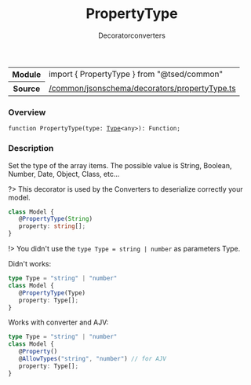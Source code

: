 
<header class="symbol-info-header"><h1 id="propertytype">PropertyType</h1><label class="symbol-info-type-label decorator">Decorator</label><label class="api-type-label converters" title="converters">converters</label></header>
<!-- summary -->
<section class="symbol-info"><table class="is-full-width"><tbody><tr><th>Module</th><td><div class="lang-typescript"><span class="token keyword">import</span> { PropertyType }&nbsp;<span class="token keyword">from</span>&nbsp;<span class="token string">"@tsed/common"</span></div></td></tr><tr><th>Source</th><td><a href="https://github.com/Romakita/ts-express-decorators/blob/v4.10.5/src//common/jsonschema/decorators/propertyType.ts#L0-L0">/common/jsonschema/decorators/propertyType.ts</a></td></tr></tbody></table></section>
<!-- overview -->


### Overview


<pre><code class="typescript-lang ">function <span class="token function">PropertyType</span><span class="token punctuation">(</span>type<span class="token punctuation">:</span> <a href="#api/core/type"><span class="token">Type</span></a><<span class="token keyword">any</span>><span class="token punctuation">)</span><span class="token punctuation">:</span> Function<span class="token punctuation">;</span></code></pre>


<!-- Parameters -->

<!-- Description -->


### Description

Set the type of the array items. The possible value is String, Boolean, Number, Date, Object, Class, etc...

?> This decorator is used by the Converters to deserialize correctly your model.

```typescript
class Model {
   @PropertyType(String)
   property: string[];
}
```
!> You didn't use the `type Type = string | number` as parameters Type.

Didn't works:

```typescript
type Type = "string" | "number"
class Model {
   @PropertyType(Type)
   property: Type[];
}
```

Works with converter and AJV:

```typescript
type Type = "string" | "number"
class Model {
   @Property()
   @AllowTypes("string", "number") // for AJV
   property: Type[];
}
```

<!-- Members -->

